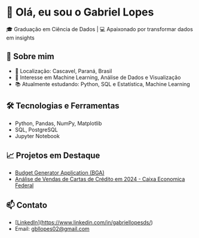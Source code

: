# 👋 Olá, eu sou o Gabriel Lopes

🎓 Graduação em Ciência de Dados | 💻 Apaixonado por transformar dados em insights

## 🚀 Sobre mim
- 📍 Localização: Cascavel, Paraná, Brasil
- 🎯 Interesse em Machine Learning, Análise de Dados e Visualização
- 📚 Atualmente estudando: Python, SQL e Estatística, Machine Learning

## 🛠️ Tecnologias e Ferramentas
- Python, Pandas, NumPy, Matplotlib
- SQL, PostgreSQL
- Jupyter Notebook

## 📈 Projetos em Destaque
  - [Budget Generator Application (BGA)](https://github.com/Gabriellopes-DS/Projeto-Titanic)
- [Análise de Vendas de Cartas de Crédito em 2024 - Caixa Economica Federal]()

## 📫 Contato
- [[LinkedIn](https://www.linkedin.com/in/seu-perfil)](https://www.linkedin.com/in/gabriellopesds/)
- Email: gbllopes02@gmail.com
